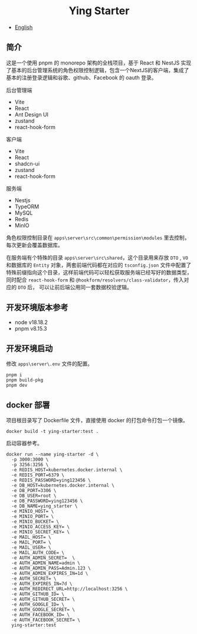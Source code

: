 <h1 align="center">Ying Starter</h1>

- [English](README.md)

## 简介

这是一个使用 pnpm 的 monorepo 架构的全栈项目，基于 React 和 NestJS 实现了基本的后台管理系统的角色权限控制逻辑，包含一个NextJS的客户端，集成了基本的注册登录逻辑和谷歌、github、Facebook 的 oauth 登录。

后台管理端

- Vite
- React
- Ant Design UI
- zustand
- react-hook-form

客户端

- Vite
- React
- shadcn-ui
- zustand
- react-hook-form

服务端

- Nestjs
- TypeORM
- MySQL
- Redis
- MinIO

角色权限控制目录在 `apps\server\src\common\permission\modules` 里去控制，每次更新会覆盖数据库。

在服务端有个特殊的目录 `apps\server\src\shared`，这个目录用来存放 `DTO` , `VO` 和数据库的 `Entity` 对象，两套前端代码都在对应的 `tsconfig.json` 文件中配置了特殊前缀指向这个目录，这样前端代码可以轻松获取服务端已经写好的数据类型，同时配合 `react-hook-form` 和 `@hookform/resolvers/class-validator`，传入对应的 `DTO` 后， 可以让前后端公用同一套数据校验逻辑。

## 开发环境版本参考

- node v18.18.2
- pnpm v8.15.3

## 开发环境启动

修改 `apps\server\.env` 文件的配置。

```shell
pnpm i
pnpm build-pkg
pnpm dev
```

## docker 部署

项目根目录写了 Dockerfile 文件，直接使用 docker 的打包命令打包一个镜像。

```shell
docker build -t ying-starter:test .
```

启动容器参考。

```shell
docker run --name ying-starter -d \
  -p 3000:3000 \
  -p 3256:3256 \
  -e REDIS_HOST=kubernetes.docker.internal \
  -e REDIS_PORT=6379 \
  -e REDIS_PASSWORD=ying123456 \
  -e DB_HOST=kubernetes.docker.internal \
  -e DB_PORT=3306 \
  -e DB_USER=root \
  -e DB_PASSWORD=ying123456 \
  -e DB_NAME=ying_starter \
  -e MINIO_HOST= \
  -e MINIO_PORT= \
  -e MINIO_BUCKET= \
  -e MINIO_ACCESS_KEY= \
  -e MINIO_SECRET_KEY= \
  -e MAIL_HOST= \
  -e MAIL_PORT= \
  -e MAIL_USER= \
  -e MAIL_AUTH_CODE= \
  -e AUTH_ADMIN_SECRET=  \
  -e AUTH_ADMIN_NAME=admin \
  -e AUTH_ADMIN_PASS=Admin.123 \
  -e AUTH_ADMIN_EXPIRES_IN=1d \
  -e AUTH_SECRET= \
  -e AUTH_EXPIRES_IN=7d \
  -e AUTH_REDIRECT_URL=http://localhost:3256 \
  -e AUTH_GITHUB_ID= \
  -e AUTH_GITHUB_SECRET= \
  -e AUTH_GOOGLE_ID= \
  -e AUTH_GOOGLE_SECRET= \
  -e AUTH_FACEBOOK_ID= \
  -e AUTH_FACEBOOK_SECRET= \
  ying-starter:test
```
